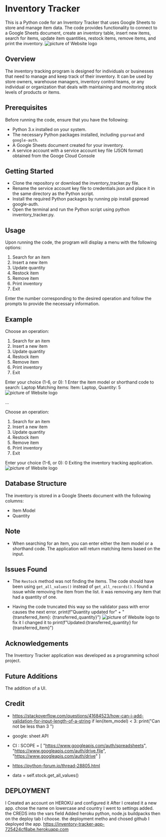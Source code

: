 # Inventory Tracker

This is a Python code for an Inventory Tracker that uses Google Sheets to store and manage item data. The code provides functionality to connect to a Google Sheets document, create an inventory table, insert new items, search for items, update item quantities, restock items, remove items, and print the inventory.
![picture of Website logo](diagram.png)

## Overview
The inventory tracking program is designed for individuals or businesses that need to manage and keep track of their inventory. It can be used by store owners, warehouse managers, inventory control teams, or any individual or organization that deals with maintaining and monitoring stock levels of products or items.

## Prerequisites

Before running the code, ensure that you have the following:

- Python 3.x installed on your system.
- The necessary Python packages installed, including `gspread` and `google-auth`.
- A Google Sheets document created for your inventory.
- A service account with a service account key file (JSON format) obtained from the Googe Cloud Console

## Getting Started

- Clone the repository or download the inventory_tracker.py file.
- Rename the service account key file to credentials.json and place it in the same directory as the Python script.
- Install the required Python packages by running pip install gspread google-auth.
- Open the terminal and run the Python script using python inventory_tracker.py.

## Usage
 

Upon running the code, the program will display a menu with the following options:
 
1. Search for an item
2. Insert a new item
3. Update quantity
4. Restock item
5. Remove item
6. Print inventory
0. Exit

Enter the number corresponding to the desired operation and follow the prompts to provide the necessary information.

## Example
Choose an operation:
1. Search for an item
2. Insert a new item
3. Update quantity
4. Restock item
5. Remove item
6. Print inventory
0. Exit

Enter your choice (1-6, or 0): 1
Enter the item model or shorthand code to search: Laptop
Matching items:
Item: Laptop, Quantity: 5
![picture of Website logo](search.png)

...

Choose an operation:
1. Search for an item
2. Insert a new item
3. Update quantity
4. Restock item
5. Remove item
6. Print inventory
0. Exit

Enter your choice (1-6, or 0): 0
Exiting the inventory tracking application.
![picture of Website logo](exit.png)



## Database Structure

The inventory is stored in a Google Sheets document with the following columns:
- Item Model
- Quantity

## Note

- When searching for an item, you can enter either the item model or a shorthand code. The application will return matching items based on the input.


## Issues Found

- The `Restock` method was not finding the items. The code should have been using `get_all_values()` instead of `get_all_records()`.
I found a issue while removing the item from the list. it was removing any item that had a quantity of one.

- Having the code truncated this way so the validator pass with error causes  the next error.
 print(f"Quantity updated for" +
            "{transferred_item}: {transferred_quantity}")
![picture of Website logo](bug.png)
to fix it I changed it to 
print(f"Updated:{transferred_quantity} for {transferred_item}")

## Acknowledgements

The Inventory Tracker application was developed as a programming school project.

## Future Additions

The addition of a UI.

## Credit
- https://stackoverflow.com/questions/41684523/how-can-i-add-validation-for-input-length-of-a-string
 if len(item_model) < 3:
                    print("Can not be less than 3 ")

- google: sheet API 
- CI : SCOPE = [
            "https://www.googleapis.com/auth/spreadsheets",
            "https://www.googleapis.com/auth/drive.file",
            "https://www.googleapis.com/auth/drive"
        ]
- https://python-forum.io/thread-28805.html
- data = self.stock.get_all_values()

## DEPLOYMENT
I Created an account on HEROKU and configured it
After I created it a new app. chose the name on lowercase and country
I went to settings added. the CREDS into the vars field
Added heroku python, node.js buildpacks
then on the deploy tab I choose. the deployment metho and chosed github
I deployed the app.
https://inventory-tracker-app-725424cf8abe.herokuapp.com
